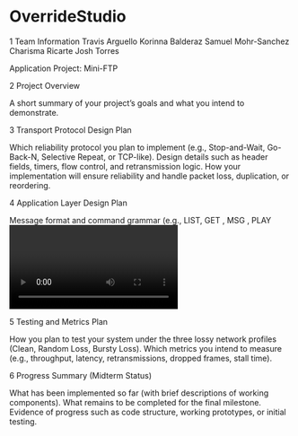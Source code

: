 # OverrideStudio

1 Team Information
Travis Arguello
Korinna Balderaz
Samuel Mohr-Sanchez
Charisma Ricarte
Josh Torres

Application Project: Mini-FTP 

2 Project Overview

A short summary of your project’s goals and what you intend to demonstrate.

3 Transport Protocol Design Plan

Which reliability protocol you plan to implement (e.g., Stop-and-Wait, Go-Back-N, Selective Repeat, or TCP-like).
Design details such as header fields, timers, flow control, and retransmission logic.
How your implementation will ensure reliability and handle packet loss, duplication, or reordering.

4 Application Layer Design Plan

Message format and command grammar (e.g., LIST, GET <file>, MSG <room> <text>, PLAY <video>).
How your client and server will interact.
How concurrency will be supported (at least 2 clients).

5 Testing and Metrics Plan

How you plan to test your system under the three lossy network profiles (Clean, Random Loss, Bursty Loss).
Which metrics you intend to measure (e.g., throughput, latency, retransmissions, dropped frames, stall time).

6 Progress Summary (Midterm Status)

What has been implemented so far (with brief descriptions of working components).
What remains to be completed for the final milestone.
Evidence of progress such as code structure, working prototypes, or initial testing.
